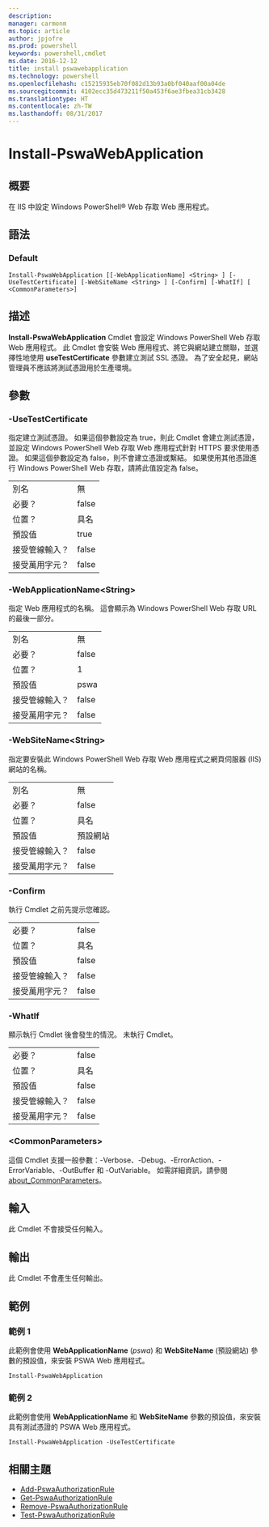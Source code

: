 ```yaml
---
description: 
manager: carmonm
ms.topic: article
author: jpjofre
ms.prod: powershell
keywords: powershell,cmdlet
ms.date: 2016-12-12
title: install pswawebapplication
ms.technology: powershell
ms.openlocfilehash: c15215935eb70f082d13b93a0bf040aaf00a04de
ms.sourcegitcommit: 4102ecc35d473211f50a453f6ae3fbea31cb3428
ms.translationtype: HT
ms.contentlocale: zh-TW
ms.lasthandoff: 08/31/2017
---
```

#  <a name="install-pswawebapplication"></a>Install-PswaWebApplication

##  <a name="synopsis"></a>概要

在 IIS 中設定 Windows PowerShell® Web 存取 Web 應用程式。

## <a name="syntax"></a>語法

### <a name="default"></a>Default
```
Install-PswaWebApplication [[-WebApplicationName] <String> ] [-UseTestCertificate] [-WebSiteName <String> ] [-Confirm] [-WhatIf] [ <CommonParameters>]
```

## <a name="description"></a>描述

**Install-PswaWebApplication** Cmdlet 會設定 Windows PowerShell Web 存取 Web 應用程式。 此 Cmdlet 會安裝 Web 應用程式、將它與網站建立關聯，並選擇性地使用 **useTestCertificate** 參數建立測試 SSL 憑證。 為了安全起見，網站管理員不應該將測試憑證用於生產環境。

## <a name="parameters"></a>參數

### <a name="-usetestcertificate"></a>-UseTestCertificate

指定建立測試憑證。 如果這個參數設定為 true，則此 Cmdlet 會建立測試憑證，並設定 Windows PowerShell Web 存取 Web 應用程式針對 HTTPS 要求使用憑證。 如果這個參數設定為 false，則不會建立憑證或繫結。 如果使用其他憑證進行 Windows PowerShell Web 存取，請將此值設定為 false。

|||  
|-|-|
| 別名                              | 無                                 |
| 必要？                            | false                                |
| 位置？                            | 具名                                |
| 預設值                        | true                                 |
| 接受管線輸入？               | false                                |
| 接受萬用字元？          | false                                |

### <a name="-webapplicationnameltstringgt"></a>-WebApplicationName&lt;String&gt;

指定 Web 應用程式的名稱。 這會顯示為 Windows PowerShell Web 存取 URL 的最後一部分。

|||  
|-|-|
| 別名                              | 無                                 |
| 必要？                            | false                                |
| 位置？                            | 1                                    |
| 預設值                        | pswa                                 |
| 接受管線輸入？               | false                                |
| 接受萬用字元？          | false                                |

### <a name="-websitenameltstringgt"></a>-WebSiteName&lt;String&gt;

指定要安裝此 Windows PowerShell Web 存取 Web 應用程式之網頁伺服器 (IIS) 網站的名稱。

|||  
|-|-|
| 別名                              | 無                                 |
| 必要？                            | false                                |
| 位置？                            | 具名                                |
| 預設值                        | 預設網站                     |
| 接受管線輸入？               | false                                |
| 接受萬用字元？          | false                                |

### <a name="-confirm"></a>-Confirm

執行 Cmdlet 之前先提示您確認。

|||  
|-|-|
| 必要？                            | false                                |
| 位置？                            | 具名                                |
| 預設值                        | false                                |
| 接受管線輸入？               | false                                |
| 接受萬用字元？          | false                                |

### <a name="-whatif"></a>-WhatIf

顯示執行 Cmdlet 後會發生的情況。
未執行 Cmdlet。

|||  
|-|-|
| 必要？                            | false                                |
| 位置？                            | 具名                                |
| 預設值                        | false                                |
| 接受管線輸入？               | false                                |
| 接受萬用字元？          | false                                |

### <a name="ltcommonparametersgt"></a>&lt;CommonParameters&gt;

這個 Cmdlet 支援一般參數：-Verbose、-Debug、-ErrorAction、-ErrorVariable、-OutBuffer 和 -OutVariable。
如需詳細資訊，請參閱 [about_CommonParameters](http://go.microsoft.com/fwlink/p/?LinkID=113216)。

## <a name="inputs"></a>輸入

此 Cmdlet 不會接受任何輸入。

##  <a name="outputs"></a>輸出

此 Cmdlet 不會產生任何輸出。

## <a name="examples"></a>範例

### <a name="example-1"></a>範例 1

此範例會使用 **WebApplicationName** (*pswa*) 和 **WebSiteName** (預設網站) 參數的預設值，來安裝 PSWA Web 應用程式。

```
Install-PswaWebApplication
```

### <a name="example-2"></a>範例 2

此範例會使用 **WebApplicationName** 和 **WebSiteName** 參數的預設值，來安裝具有測試憑證的 PSWA Web 應用程式。

```
Install-PswaWebApplication -UseTestCertificate
```

##  <a name="related-topics"></a>相關主題

-  [Add-PswaAuthorizationRule](add-pswaauthorizationrule.md)
-  [Get-PswaAuthorizationRule](get-pswaauthorizationrule.md)
-  [Remove-PswaAuthorizationRule](remove-pswaauthorizationrule.md)
-  [Test-PswaAuthorizationRule](test-pswaauthorizationrule.md)

